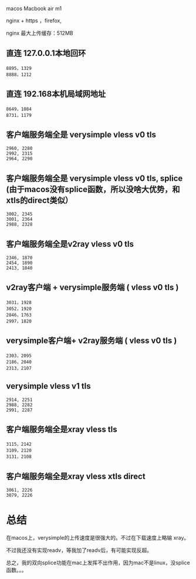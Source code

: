 macos Macbook air m1

nginx + https ，firefox,

nginx 最大上传缓存：512MB

## 直连 127.0.0.1本地回环

```
8895，1329
8888，1212
```

## 直连 192.168本机局域网地址

```
8649，1084
8731，1179
```



## 客户端服务端全是 verysimple vless v0 tls

```
2960, 2280
2992, 2315
2964, 2290
```

## 客户端服务端全是 verysimple vless v0 tls,  splice (由于macos没有splice函数，所以没啥大优势，和xtls的direct类似）

```
3002, 2345
3001, 2364
2988, 2328
```


## 客户端服务端全是v2ray vless v0 tls

```
2346, 1870
2454, 1890
2413, 1840
```

## v2ray客户端 + verysimple服务端 ( vless v0 tls )

```
3031，1928
3052，1920
2846，1763
2997，1820
```

## verysimple客户端+ v2ray服务端 ( vless v0 tls )

```
2303，2095
2186，2040
2313，2107
```

## verysimple vless v1 tls

```
2914, 2251
2988, 2282
2991, 2287
```


## 客户端服务端全是xray vless tls

```
3115，2142
3109，2120
3131，2108
```

## 客户端服务端全是xray vless xtls direct

```
3061, 2226
3079, 2226
```

# 总结

在macos上，verysimple的上传速度是很强大的。不过在下载速度上略输 xray。

不过我还没有实现readv，等我加了readv后，有可能实现反超。

总之，我的双向splice功能在mac上发挥不出作用，因为mac不是linux，没splice函数。。。



